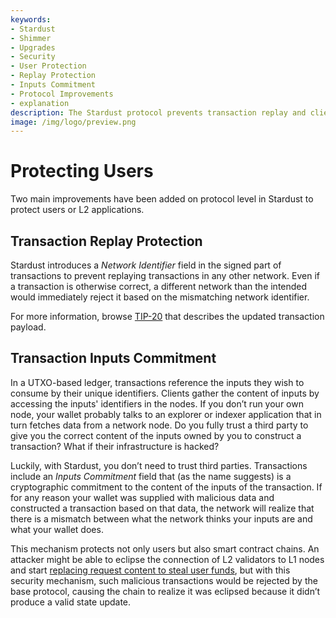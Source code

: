 ```yaml
---
keywords:
- Stardust
- Shimmer
- Upgrades
- Security
- User Protection
- Replay Protection
- Inputs Commitment
- Protocol Improvements
- explanation
description: The Stardust protocol prevents transaction replay and client eclipse attacks.
image: /img/logo/preview.png
---
```


# Protecting Users

Two main improvements have been added on protocol level in Stardust to protect users or L2 applications.

## Transaction Replay Protection

Stardust introduces a _Network Identifier_ field in the signed part of transactions to prevent replaying transactions
in any other network. Even if a transaction is otherwise correct, a different network than the intended would
immediately reject it based on the mismatching network identifier.

For more information, browse [TIP-20](https://github.com/iotaledger/tips/pull/40) that describes the updated transaction payload.

## Transaction Inputs Commitment

In a UTXO-based ledger, transactions reference the inputs they wish to consume by their unique identifiers. Clients
gather the content of inputs by accessing the inputs' identifiers in the nodes. If you don’t run your own node, your
wallet probably talks to an explorer or indexer application that in turn fetches data from a network node. Do you fully
trust a third party to give you the correct content of the inputs owned by you to construct a transaction? What if
their infrastructure is hacked?

Luckily, with Stardust, you don’t need to trust third parties. Transactions include an _Inputs Commitment_ field that
(as the name suggests) is a cryptographic commitment to the content of the inputs of the transaction. If for any reason
your wallet was supplied with malicious data and constructed a transaction based on that data, the network will realize
that there is a mismatch between what the network thinks your inputs are and what your wallet does.

This mechanism protects not only users but also smart contract chains. An attacker might be able to eclipse the
connection of L2 validators to L1 nodes and start
[replacing request content to steal user funds](https://github.com/iotaledger/tips/discussions/51), but with this
security mechanism, such malicious transactions would be rejected by the base protocol, causing the chain to realize it
was eclipsed because it didn’t produce a valid state update.
